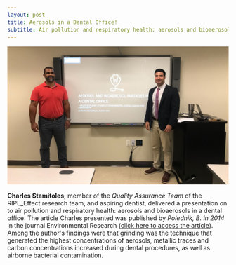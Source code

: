 ```yaml
---
layout: post
title: Aerosols in a Dental Office!
subtitle: Air pollution and respiratory health: aerosols and bioaerosols in a dental office!
---
```



<img src="/img/CharlesStamitoles_JournalClub.jpg" alt="Charles: Journal Club" class="inline"/>

<b>Charles Stamitoles</b>, member of the <i>Quality Assurance Team</i> of the RIPL_Effect research team, and aspiring dentist, delivered a presentation on to air pollution and respiratory health: aerosols and bioaerosols in a dental office. The article Charles presented was published by <i>Polednik, B. in 2014</i> in the journal Environmental Research (<a href="https://www.ncbi.nlm.nih.gov/pubmed/25218707" target="_blank">click here to access the article</a>). Among the author's findings were that grinding was the technique that generated the highest concentrations of aerosols, metallic traces and carbon concentrations increased during dental procedures, as well as airborne bacterial contamination.
